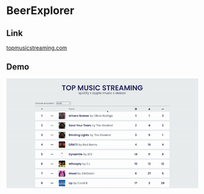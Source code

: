# BeerExplorer

## Link
[topmusicstreaming.com](https://topmusicstreaming.com/)

## Demo
![](public/demo.gif)